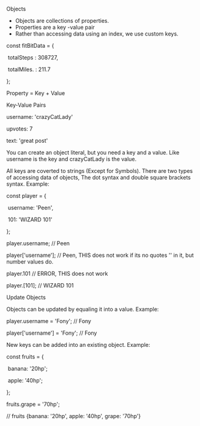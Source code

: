 Objects

- Objects are collections of properties.
- Properties are a key -value pair
- Rather than accessing data using an index, we use custom keys.

const fitBitData = {

​	totalSteps        : 308727,

​	totalMiles.        : 211.7

};

Property = Key + Value

Key-Value Pairs

username: 'crazyCatLady'

upvotes: 7

text: 'great post'

You can create an object literal, but you need a key and a value. Like username is the key and crazyCatLady is the value.

All keys are coverted to strings (Except for Symbols). There are two types of accessing data of objects, The dot syntax and double square brackets syntax. Example:

const player = {

​	username: 'Peen',

​	101: 'WIZARD 101'

};

player.username; // Peen

player['username']; // Peen, THIS does not work if its no quotes '' in it, but number values do.

player.101 // ERROR, THIS does not work

player.[101]; // WIZARD 101

Update Objects

Objects can be updated by equaling it into a value. Example:

player.username = 'Fony'; // Fony

player['username'] = 'Fony'; // Fony

New keys can be added into an existing object. Example:

const fruits = {

​	banana: '20hp';

​	apple: '40hp';

};

fruits.grape = '70hp';

// fruits {banana: '20hp', apple: '40hp', grape: '70hp'}